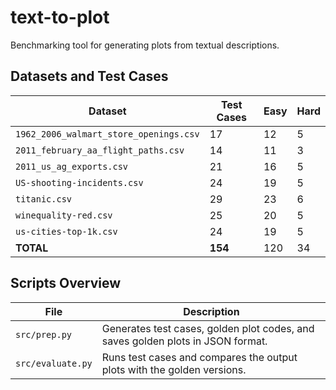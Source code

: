 # text-to-plot
Benchmarking tool for generating plots from textual descriptions.

## Datasets and Test Cases

| Dataset                                 | Test Cases | Easy       | Hard       |
|-----------------------------------------|------------|------------|------------|
| `1962_2006_walmart_store_openings.csv`  | 17         | 12         | 5          |
| `2011_february_aa_flight_paths.csv`     | 14         | 11         | 3          |
| `2011_us_ag_exports.csv`                | 21         | 16         | 5          |
| `US-shooting-incidents.csv`             | 24         | 19         | 5          |
| `titanic.csv`                           | 29         | 23         | 6          |
| `winequality-red.csv`                   | 25         | 20         | 5          |
| `us-cities-top-1k.csv`                  | 24         | 19         | 5          |
| **TOTAL**                               | **154**    | 120        | 34         |

## Scripts Overview

| File            | Description |
|-----------------|-------------|
| `src/prep.py`   | Generates test cases, golden plot codes, and saves golden plots in JSON format. |
| `src/evaluate.py` | Runs test cases and compares the output plots with the golden versions. |
